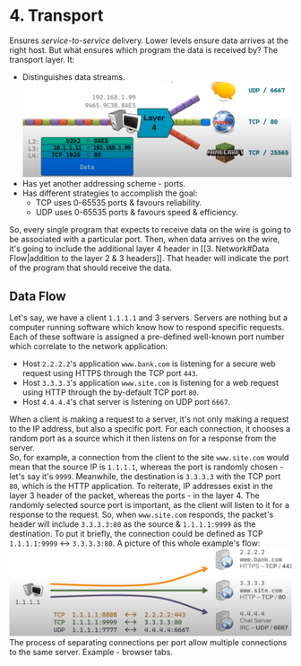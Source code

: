 # 4. Transport

Ensures *service-to-service* delivery. Lower levels ensure data arrives at the right host. But what ensures which program the data is received by? The transport layer. It:
- Distinguishes data streams.  
![transport layer](/assets/2025-08-15-21-57-07.png)  
- Has yet another addressing scheme - ports.
- Has different strategies to accomplish the goal:
  - TCP uses 0-65535 ports & favours reliability.
  - UDP uses 0-65535 ports & favours speed & efficiency.

So, every single program that expects to receive data on the wire is going to be associated with a particular port. Then, when data arrives on the wire, it's going to include the additional layer 4 header in [[3. Network#Data Flow|addition to the layer 2 & 3 headers]]. That header will indicate the port of the program that should receive the data.

## Data Flow

Let's say, we have a client `1.1.1.1` and 3 servers. Servers are nothing but a computer running software which know how to respond specific requests. Each of these software is assigned a pre-defined well-known port number which correlate to the network application:
- Host `2.2.2.2`'s application `www.bank.com` is listening for a secure web request using HTTPS through the TCP port `443`.
- Host `3.3.3.3`'s application `www.site.com` is listening for a web request using HTTP through the by-default TCP port `80`.
- Host `4.4.4.4`'s chat server is listening on UDP port `6667`.

When a client is making a request to a server, it's not only making a request to the IP address, but also a specific port. For each connection, it chooses a random port as a source which it then listens on for a response from the server.  
So, for example, a connection from the client to the site `www.site.com` would mean that the source IP is `1.1.1.1`, whereas the port is randomly chosen - let's say it's `9999`. Meanwhile, the destination is `3.3.3.3` with the TCP port `80`, which is the HTTP application. To reiterate, IP addresses exist in the layer 3 header of the packet, whereas the ports - in the layer 4. The randomly selected source port is important, as the client will listen to it for a response to the request. So, when `www.site.com` responds, the packet's header will include `3.3.3.3:80` as the source & `1.1.1.1:9999` as the destination. To put it briefly, the connection could be defined as TCP `1.1.1.1:9999` <-> `3.3.3.3:80`. A picture of this whole example's flow:
![transport flow](/assets/2025-08-15-22-29-23.png)  
The process of separating connections per port allow multiple connections to the same server. Example - browser tabs.  
